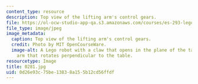 ```yaml
---
content_type: resource
description: Top view of the lifting arm's control gears.
file: https://ol-ocw-studio-app-qa.s3.amazonaws.com/courses/es-293-lego-robotics-spring-2007/0d26e93c75be13838a155b12cd56ffdf_0281.jpg
file_type: image/jpeg
image_metadata:
  caption: Top view of the lifting arm's control gears.
  credit: Photo by MIT OpenCourseWare.
  image-alt: A Lego robot with a claw that opens in the plane of the table, and an
    arm that rotates perpendicular to the table.
resourcetype: Image
title: 0281.jpg
uid: 0d26e93c-75be-1383-8a15-5b12cd56ffdf
---
```


